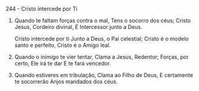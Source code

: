 244 - Cristo intercede por Ti

1. Quando te faltam forças contra o mal,
   Tens o socorro dos céus;
   Cristo Jesus, Cordeiro divinal,
   É Intercessor junto a Deus.

    Cristo intercede por ti
    Junto a Deus, o Pai celestial;
    Cristo é o modelo santo e perfeito,
    Cristo é o Amigo leal.

2. Quando o inimigo te vier tentar,
   Clama a Jesus, Redentor;
   Forças, por certo, Ele irá te dar
   E te fará vencedor.

3. Quando estiveres em tribulação,
   Clama ao Filho de Deus,
   E certamente te socorrerão
   Anjos mandados dos céus.

